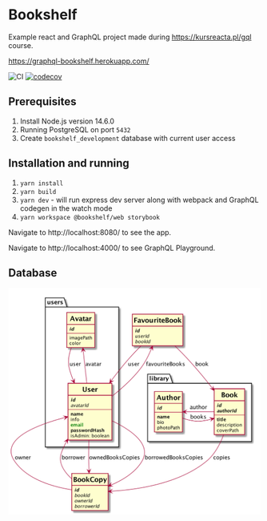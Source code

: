 # Bookshelf

Example react and GraphQL project made during https://kursreacta.pl/gql course.

https://graphql-bookshelf.herokuapp.com/

![CI](https://github.com/lucassus/bookshelf/workflows/CI/badge.svg)
[![codecov](https://codecov.io/gh/lucassus/bookshelf/branch/master/graph/badge.svg)](https://codecov.io/gh/lucassus/bookshelf)

## Prerequisites

1. Install Node.js version 14.6.0
2. Running PostgreSQL on port `5432`
3. Create `bookshelf_development` database with current user access

## Installation and running

1. `yarn install`
2. `yarn build`
3. `yarn dev` - will run express dev server along with webpack and GraphQL codegen in the watch mode
4. `yarn workspace @bookshelf/web storybook`

Navigate to http://localhost:8080/ to see the app.

Navigate to http://localhost:4000/ to see GraphQL Playground.

## Database

![Database Diagram](docs/database.png)
